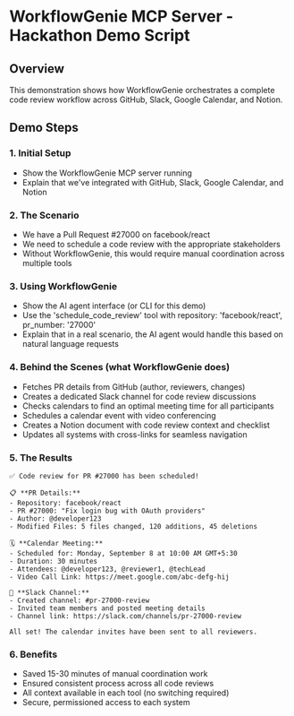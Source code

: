 # WorkflowGenie MCP Server - Hackathon Demo Script

## Overview
This demonstration shows how WorkflowGenie orchestrates a complete code review workflow across GitHub, Slack, Google Calendar, and Notion.

## Demo Steps

### 1. Initial Setup
- Show the WorkflowGenie MCP server running
- Explain that we've integrated with GitHub, Slack, Google Calendar, and Notion

### 2. The Scenario
- We have a Pull Request #27000 on facebook/react
- We need to schedule a code review with the appropriate stakeholders
- Without WorkflowGenie, this would require manual coordination across multiple tools

### 3. Using WorkflowGenie
- Show the AI agent interface (or CLI for this demo)
- Use the 'schedule_code_review' tool with repository: 'facebook/react', pr_number: '27000'
- Explain that in a real scenario, the AI agent would handle this based on natural language requests

### 4. Behind the Scenes (what WorkflowGenie does)
- Fetches PR details from GitHub (author, reviewers, changes)
- Creates a dedicated Slack channel for code review discussions
- Checks calendars to find an optimal meeting time for all participants
- Schedules a calendar event with video conferencing
- Creates a Notion document with code review context and checklist
- Updates all systems with cross-links for seamless navigation

### 5. The Results
```
✅ Code review for PR #27000 has been scheduled!

📋 **PR Details:**
- Repository: facebook/react
- PR #27000: "Fix login bug with OAuth providers"
- Author: @developer123
- Modified Files: 5 files changed, 120 additions, 45 deletions

🗓️ **Calendar Meeting:**
- Scheduled for: Monday, September 8 at 10:00 AM GMT+5:30
- Duration: 30 minutes
- Attendees: @developer123, @reviewer1, @techLead
- Video Call Link: https://meet.google.com/abc-defg-hij

💬 **Slack Channel:**
- Created channel: #pr-27000-review
- Invited team members and posted meeting details
- Channel link: https://slack.com/channels/pr-27000-review

All set! The calendar invites have been sent to all reviewers.
```

### 6. Benefits
- Saved 15-30 minutes of manual coordination work
- Ensured consistent process across all code reviews
- All context available in each tool (no switching required)
- Secure, permissioned access to each system